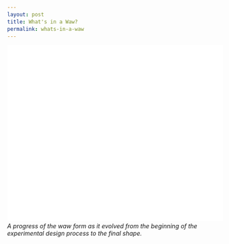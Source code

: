 ```yaml
---
layout: post
title: What's in a Waw?
permalink: whats-in-a-waw
---
```

![Waw](/public/Waw.gif) 
*A progress of the waw form as it evolved from the beginning of the experimental design process to the final shape.*